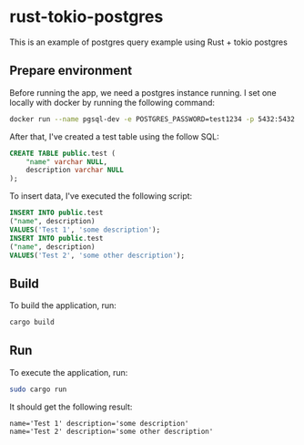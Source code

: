 # rust-tokio-postgres
This is an example of postgres query example using Rust + tokio postgres

## Prepare environment
Before running the app, we need a postgres instance running. I set one locally with docker by running the following command:
```sh
docker run --name pgsql-dev -e POSTGRES_PASSWORD=test1234 -p 5432:5432 postgres
```

After that, I've created a test table using the follow SQL:
```sql
CREATE TABLE public.test (
	"name" varchar NULL,
	description varchar NULL
);
```
To insert data, I've executed the following script:
```sql
INSERT INTO public.test
("name", description)
VALUES('Test 1', 'some description');
INSERT INTO public.test
("name", description)
VALUES('Test 2', 'some other description');
```

## Build
To build the application, run:
```sh
cargo build
```

## Run
To execute the application, run:
```sh
sudo cargo run
```

It should get the following result:

```
name='Test 1' description='some description'
name='Test 2' description='some other description'
```